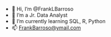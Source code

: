 - 👋 Hi, I’m @FrankLBarroso
- 👀 I’m a Jr. Data Analyst
- 🌱 I’m currently learning SQL, R, Python
- 📫 FrankBarroso@ymail.com

<!---
FrankLBarroso/FrankLBarroso is a ✨ special ✨ repository because its `README.md` (this file) appears on your GitHub profile.
You can click the Preview link to take a look at your changes.
--->
